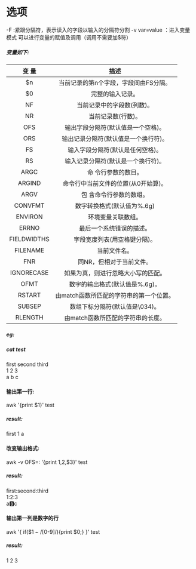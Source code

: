 # 选项
-F :紧跟分隔符，表示读入的字段以输入的分隔符分割
-v var=value ：进入变量模式 可以进行变量的赋值及调用（调用不需要加$符）

##### 变量如下:
|变 量|	描述|
|:--:|:--:|
|$n|	当前记录的第n个字段，字段间由FS分隔。|
|$0|	完整的输入记录。|
|NF|	当前记录中的字段数(列数)。
|NR|	当前记录数(行数)。
|OFS|	输出字段分隔符(默认值是一个空格)。
|ORS|	输出记录分隔符(默认值是一个换行符)。
|FS|	输入字段分隔符(默认是任何空格)。
|RS	| 输入记录分隔符(默认是一个换行符)。
|ARGC|	命 令行参数的数目。|
|ARGIND|	命令行中当前文件的位置(从0开始算)。
|ARGV|	包 含命令行参数的数组。
|CONVFMT|	数字转换格式(默认值为%.6g)
|ENVIRON|	环境变量关联数组。
|ERRNO|	最后一个系统错误的描述。
|FIELDWIDTHS| 字段宽度列表(用空格键分隔)。
|FILENAME|	当前文件名。
|FNR| 同NR，但相对于当前文件。
|IGNORECASE|	如果为真，则进行忽略大小写的匹配。
|OFMT|	数字的输出格式(默认值是%.6g)。
|RSTART|	由match函数所匹配的字符串的第一个位置。
|SUBSEP|	数组下标分隔符(默认值是\034)。
|RLENGTH	|由match函数所匹配的字符串的长度。
##### eg:
##### cat test
first second third  
1 2 3  
a b c  

#### 输出第一行:
awk  '{print $1}' test  
##### result:  
first
1
a

#### 改变输出格式:
awk -v OFS=: '{print $1,$2,$3}' test  

##### result:
first:second:third  
1:2:3  
a:b:c

#### 输出第一列是数字的行  
awk  '{ if($1 ~ /[0-9]/){print $0;} }' test  
##### result:  
1 2 3
